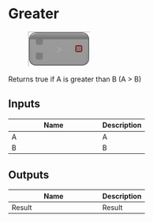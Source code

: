 # Greater

<div align="left" data-full-width="false">

<figure><img src="../../../../.gitbook/assets/Greater.png" alt=""><figcaption></figcaption></figure>

</div>

Returns true if A is greater than B (A > B)

## Inputs

<table><thead><tr><th width="170">Name</th><th>Description</th></tr></thead><tbody><tr><td>A</td><td>A</td></tr><tr><td>B</td><td>B</td></tr></tbody></table>

## Outputs

<table><thead><tr><th width="170">Name</th><th>Description</th></tr></thead><tbody><tr><td>Result</td><td>Result</td></tr></tbody></table>
